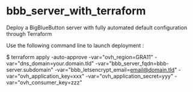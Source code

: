 # bbb_server_with_terraform
Deploy a BigBlueButton server with fully automated default configuration through Terraform

Use the following command line to launch deployment :

$ terraform apply -auto-approve -var="ovh_region=GRA11" -var="dns_domain=your.domain.tld" -var="bbb_server_fqdn=bbb-server.subdomain" -var="bbb_letsencrypt_email=email@domain.tld" -var="ovh_application_key=xxx" -var="ovh_application_secret=yyy" -var="ovh_consumer_key=zzz"
